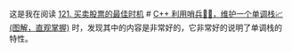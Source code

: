 这是我在阅读 [121. 买卖股票的最佳时机](https://leetcode-cn.com/problems/best-time-to-buy-and-sell-stock/) # [C++ 利用哨兵👨‍✈️，维护一个单调栈📈(图解，直观掌握)](https://leetcode-cn.com/problems/best-time-to-buy-and-sell-stock/solution/c-li-yong-shao-bing-wei-hu-yi-ge-dan-diao-zhan-tu-/) 时，发现其中的内容是非常好的，它非常好的说明了单调栈的特性。

